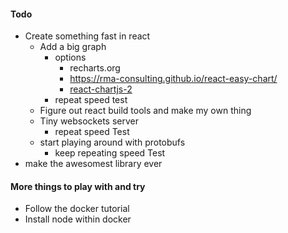 #### Todo

- Create something fast in react
  - Add a big graph
    - options
      - recharts.org
      - https://rma-consulting.github.io/react-easy-chart/
      - [react-chartjs-2](https://github.com/jerairrest/react-chartjs-2)
    - repeat speed test
  -  Figure out react build tools and make my own thing
  - Tiny websockets server
    - repeat speed Test
  - start playing around with protobufs
    - keep repeating speed Test
- make the awesomest library ever

#### More things to play with and try
- Follow the docker tutorial
- Install node within docker
